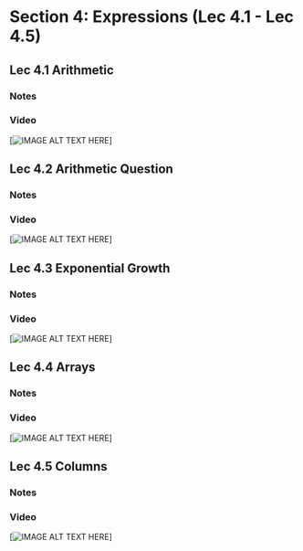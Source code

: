 # Section 4: Expressions (Lec 4.1 - Lec 4.5)

## Lec 4.1 Arithmetic

### Notes


### Video

[![IMAGE ALT TEXT HERE](https://img.youtube.com/vi/YOUTUBE_VIDEO_ID_HERE/0.jpg)]

## Lec 4.2 Arithmetic Question

### Notes


### Video

[![IMAGE ALT TEXT HERE](https://img.youtube.com/vi/YOUTUBE_VIDEO_ID_HERE/0.jpg)]

## Lec 4.3 Exponential Growth

### Notes


### Video

[![IMAGE ALT TEXT HERE](https://img.youtube.com/vi/YOUTUBE_VIDEO_ID_HERE/0.jpg)]

## Lec 4.4 Arrays

### Notes


### Video

[![IMAGE ALT TEXT HERE](https://img.youtube.com/vi/YOUTUBE_VIDEO_ID_HERE/0.jpg)]

## Lec 4.5 Columns

### Notes


### Video

[![IMAGE ALT TEXT HERE](https://img.youtube.com/vi/YOUTUBE_VIDEO_ID_HERE/0.jpg)]
